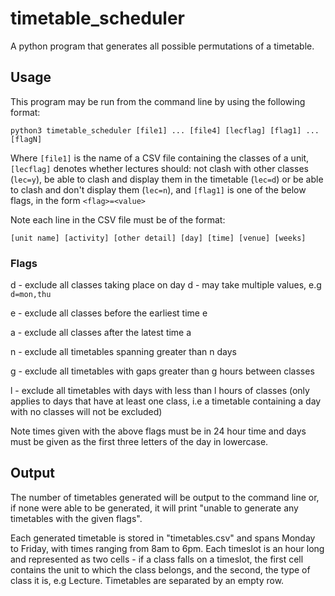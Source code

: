 # timetable_scheduler
A python program that generates all possible permutations of a timetable.

## Usage
This program may be run from the command line by using the following format:

 `python3 timetable_scheduler [file1] ... [file4] [lecflag] [flag1] ... [flagN]`

  Where `[file1]` is the name of a CSV file containing the classes of a unit, `[lecflag]` denotes whether lectures should: not  clash with other classes (`lec=y`), be able to clash and display them in the timetable (`lec=d`) or be able to clash and don't display them (`lec=n`), and `[flag1]` is one of the below flags, in the form `<flag>=<value>`

  Note each line in the CSV file must be of the format:

 `[unit name] [activity] [other detail] [day] [time] [venue] [weeks]`





 ### Flags
 d - exclude all classes taking place on day d - may take multiple values, e.g `d=mon,thu`

 e - exclude all classes before the earliest time e

 a - exclude all classes after the latest time a

 n - exclude all timetables spanning greater than n days

 g - exclude all timetables with gaps greater than g hours between classes

 l - exclude all timetables with days with less than l hours of classes (only applies to days that have at least one class, i.e a timetable containing a day with no classes will not be excluded)


 Note times given with the above flags must be in 24 hour time and days must be given as the first three letters of the day in lowercase.

 ## Output
The number of timetables generated will be output to the command line or, if none were able to be generated, it will print "unable to generate any timetables with the given flags".

Each generated timetable is stored in "timetables.csv" and spans Monday to Friday, with times ranging from 8am to 6pm. Each timeslot is an hour long and represented as two cells - if a class falls on a timeslot, the first cell contains the unit to which the class belongs, and the second, the type of class it is, e.g Lecture. Timetables are separated by an empty row.
